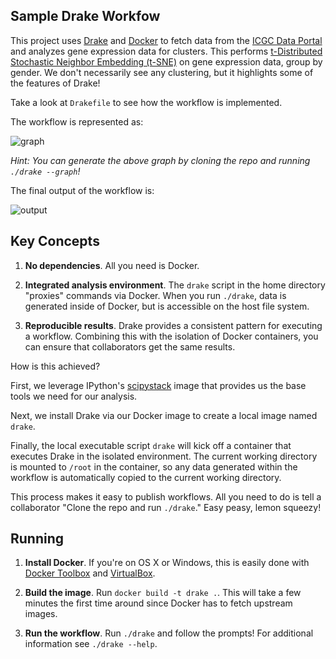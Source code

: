 ## Sample Drake Workfow ##

This project uses [Drake](https://github.com/Factual/drake) and
[Docker](https://docker.com) to fetch data from the
[ICGC Data Portal](https://dcc.icgc.org/repository) and analyzes
gene expression data for clusters. This performs 
[t-Distributed Stochastic Neighbor Embedding
(t-SNE)](http://lvdmaaten.github.io/tsne/) on gene expression data, group by
gender. We don't necessarily see any clustering, but it highlights some of the
features of Drake!

Take a look at `Drakefile` to see how the workflow is implemented.

The workflow is represented as:

![graph](http://i.imgur.com/wrFZEJC.png)

*Hint: You can generate the above graph by cloning the repo and running
`./drake --graph`!*

The final output of the workflow is:

![output](http://i.imgur.com/mW3yc2p.png)

## Key Concepts ##

1. **No dependencies**. All you need is Docker.

2. **Integrated analysis environment**. The `drake` script in the home directory
"proxies" commands via Docker. When you run `./drake`, data is generated inside
of Docker, but is accessible on the host file system.

3. **Reproducible results**. Drake provides a consistent pattern for executing a
workflow. Combining this with the isolation of Docker containers, you can ensure
that collaborators get the same results.

How is this achieved?

First, we leverage IPython's [scipystack](http://www.scipy.org/stackspec.html)
image that provides us the base tools we need for our analysis.

Next, we install Drake via our Docker image to create a local image named
`drake`.

Finally, the local executable script `drake` will kick off a container that
executes Drake in the isolated environment. The current working directory is
mounted to `/root` in the container, so any data generated within the workflow
is automatically copied to the current working directory.

This process makes it easy to publish workflows. All you need to do is tell
a collaborator "Clone the repo and run `./drake`." Easy peasy, lemon squeezy!

## Running ##

1. **Install Docker**. If you're on OS X or Windows, this is easily
done with [Docker Toolbox](https://www.docker.com/toolbox) and
[VirtualBox](https://www.virtualbox.org).

2. **Build the image**. Run `docker build -t drake .`. This will take
a few minutes the first time around since Docker has to fetch upstream
images.

3. **Run the workflow**. Run `./drake` and follow the prompts! For additional
information see `./drake --help`.
